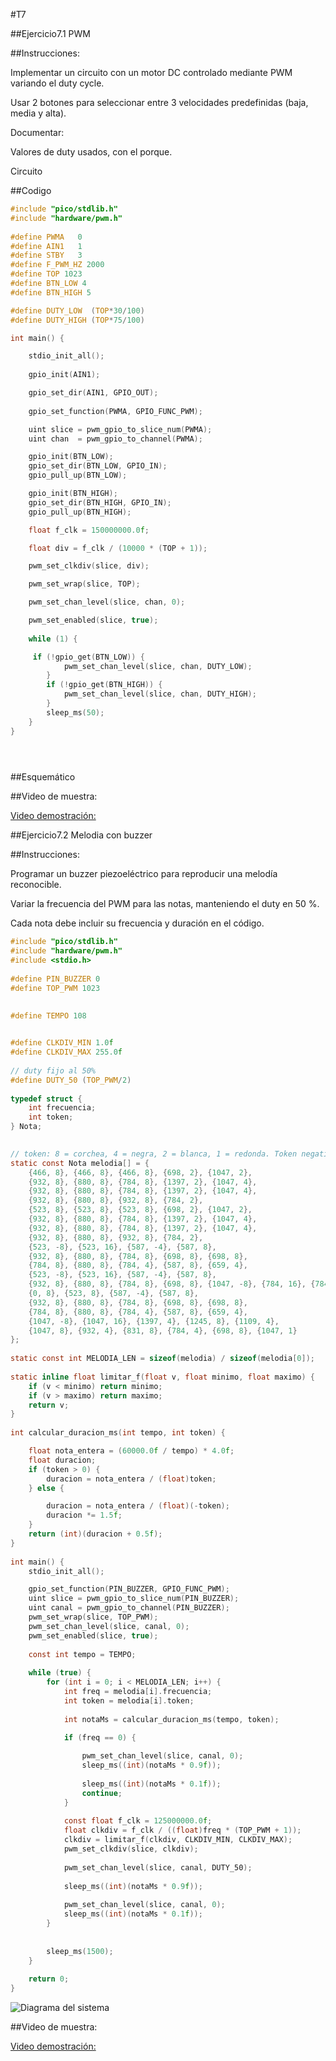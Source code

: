 #T7

##Ejercicio7.1 PWM

##Instrucciones:

Implementar un circuito con un motor DC controlado mediante PWM variando el duty cycle.

Usar 2 botones para seleccionar entre 3 velocidades predefinidas (baja, media y alta).

Documentar:

Valores de duty usados, con el porque.

Circuito

##Codigo


```c
#include "pico/stdlib.h"
#include "hardware/pwm.h"
 
#define PWMA   0  
#define AIN1   1  
#define STBY   3  
#define F_PWM_HZ 2000   
#define TOP 1023  
#define BTN_LOW 4
#define BTN_HIGH 5

#define DUTY_LOW  (TOP*30/100)
#define DUTY_HIGH (TOP*75/100)

int main() {

    stdio_init_all();
 
    gpio_init(AIN1);

    gpio_set_dir(AIN1, GPIO_OUT);
 
    gpio_set_function(PWMA, GPIO_FUNC_PWM);

    uint slice = pwm_gpio_to_slice_num(PWMA);
    uint chan  = pwm_gpio_to_channel(PWMA);

    gpio_init(BTN_LOW);
    gpio_set_dir(BTN_LOW, GPIO_IN);
    gpio_pull_up(BTN_LOW);

    gpio_init(BTN_HIGH);
    gpio_set_dir(BTN_HIGH, GPIO_IN);
    gpio_pull_up(BTN_HIGH);

    float f_clk = 150000000.0f; 

    float div = f_clk / (10000 * (TOP + 1));

    pwm_set_clkdiv(slice, div);

    pwm_set_wrap(slice, TOP);

    pwm_set_chan_level(slice, chan, 0);

    pwm_set_enabled(slice, true);
 
    while (1) {

     if (!gpio_get(BTN_LOW)) {
            pwm_set_chan_level(slice, chan, DUTY_LOW);
        }
        if (!gpio_get(BTN_HIGH)) {
            pwm_set_chan_level(slice, chan, DUTY_HIGH);
        }
        sleep_ms(50);
    }
}


 
``` 

##Esquemático

##Video de muestra:

[Video demostración:][doc-ref]

[doc-ref]:https://youtu.be/gje9RdGbTqA


##Ejercicio7.2 Melodia con buzzer

##Instrucciones:

Programar un buzzer piezoeléctrico para reproducir una melodía reconocible.

Variar la frecuencia del PWM para las notas, manteniendo el duty en 50 %.

Cada nota debe incluir su frecuencia y duración en el código.

```c
#include "pico/stdlib.h"
#include "hardware/pwm.h"
#include <stdio.h>
 
#define PIN_BUZZER 0
#define TOP_PWM 1023
 

#define TEMPO 108
 

#define CLKDIV_MIN 1.0f
#define CLKDIV_MAX 255.0f
 
// duty fijo al 50%
#define DUTY_50 (TOP_PWM/2)
 
typedef struct {
    int frecuencia;   
    int token;        
} Nota;
 

// token: 8 = corchea, 4 = negra, 2 = blanca, 1 = redonda. Token negativo = puntillo (1.5×).
static const Nota melodia[] = {
    {466, 8}, {466, 8}, {466, 8}, {698, 2}, {1047, 2},
    {932, 8}, {880, 8}, {784, 8}, {1397, 2}, {1047, 4},
    {932, 8}, {880, 8}, {784, 8}, {1397, 2}, {1047, 4},
    {932, 8}, {880, 8}, {932, 8}, {784, 2},
    {523, 8}, {523, 8}, {523, 8}, {698, 2}, {1047, 2},
    {932, 8}, {880, 8}, {784, 8}, {1397, 2}, {1047, 4},
    {932, 8}, {880, 8}, {784, 8}, {1397, 2}, {1047, 4},
    {932, 8}, {880, 8}, {932, 8}, {784, 2},
    {523, -8}, {523, 16}, {587, -4}, {587, 8},
    {932, 8}, {880, 8}, {784, 8}, {698, 8}, {698, 8},
    {784, 8}, {880, 8}, {784, 4}, {587, 8}, {659, 4},
    {523, -8}, {523, 16}, {587, -4}, {587, 8},
    {932, 8}, {880, 8}, {784, 8}, {698, 8}, {1047, -8}, {784, 16}, {784, 2},
    {0, 8}, {523, 8}, {587, -4}, {587, 8},
    {932, 8}, {880, 8}, {784, 8}, {698, 8}, {698, 8},
    {784, 8}, {880, 8}, {784, 4}, {587, 8}, {659, 4},
    {1047, -8}, {1047, 16}, {1397, 4}, {1245, 8}, {1109, 4},
    {1047, 8}, {932, 4}, {831, 8}, {784, 4}, {698, 8}, {1047, 1}
};
 
static const int MELODIA_LEN = sizeof(melodia) / sizeof(melodia[0]);
 
static inline float limitar_f(float v, float minimo, float maximo) {
    if (v < minimo) return minimo;
    if (v > maximo) return maximo;
    return v;
}
 
int calcular_duracion_ms(int tempo, int token) {

    float nota_entera = (60000.0f / tempo) * 4.0f;
    float duracion;
    if (token > 0) {
        duracion = nota_entera / (float)token;
    } else {

        duracion = nota_entera / (float)(-token);
        duracion *= 1.5f;
    }
    return (int)(duracion + 0.5f);
}
 
int main() {
    stdio_init_all();

    gpio_set_function(PIN_BUZZER, GPIO_FUNC_PWM);
    uint slice = pwm_gpio_to_slice_num(PIN_BUZZER);
    uint canal = pwm_gpio_to_channel(PIN_BUZZER);
    pwm_set_wrap(slice, TOP_PWM);
    pwm_set_chan_level(slice, canal, 0);
    pwm_set_enabled(slice, true);
 
    const int tempo = TEMPO;
 
    while (true) {
        for (int i = 0; i < MELODIA_LEN; i++) {
            int freq = melodia[i].frecuencia;
            int token = melodia[i].token;
 
            int notaMs = calcular_duracion_ms(tempo, token);
 
            if (freq == 0) {

                pwm_set_chan_level(slice, canal, 0);
                sleep_ms((int)(notaMs * 0.9f));
            
                sleep_ms((int)(notaMs * 0.1f));
                continue;
            }
 
            const float f_clk = 125000000.0f;
            float clkdiv = f_clk / ((float)freq * (TOP_PWM + 1));
            clkdiv = limitar_f(clkdiv, CLKDIV_MIN, CLKDIV_MAX);
            pwm_set_clkdiv(slice, clkdiv);
 
            pwm_set_chan_level(slice, canal, DUTY_50);
            
            sleep_ms((int)(notaMs * 0.9f));
 
            pwm_set_chan_level(slice, canal, 0);
            sleep_ms((int)(notaMs * 0.1f));
        }
 
        
        sleep_ms(1500);
    }
 
    return 0;
}
```

![Diagrama del sistema](T7.2.jpg)

##Video de muestra:

[Video demostración:][doc-ref]

[doc-ref]:https://youtu.be/zC1VOr3whbY